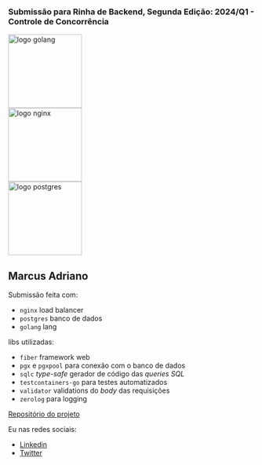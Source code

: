 ### Submissão para Rinha de Backend, Segunda Edição: 2024/Q1 - Controle de Concorrência

<img src="https://upload.wikimedia.org/wikipedia/commons/thumb/0/05/Go_Logo_Blue.svg/2880px-Go_Logo_Blue.svg.png" alt="logo golang" width="150" height="auto">

<br>

<img src="https://upload.wikimedia.org/wikipedia/commons/c/c5/Nginx_logo.svg" alt="logo nginx" width="150" height="auto">

<br>

<img src="https://upload.wikimedia.org/wikipedia/commons/2/29/Postgresql_elephant.svg" alt="logo postgres" width="150" height="auto">

## Marcus Adriano

Submissão feita com:
- `nginx` load balancer
- `postgres` banco de dados
- `golang` lang

libs utilizadas:
- `fiber` framework web
- `pgx` e `pgxpool` para conexão com o banco de dados
- `sqlc` _type-safe_ gerador de código das _queries SQL_
- `testcontainers-go` para testes automatizados
- `validator` validations do _body_ das requisições 
- `zerolog` para logging 

[Repositório do projeto](https://github.com/MarcusAdriano/rinha-de-backend-2024-q1-go)

Eu nas redes sociais:
- [Linkedin](https://www.linkedin.com/in/marcusadriano/)
- [Twitter](https://twitter.com/marcusadriano_)